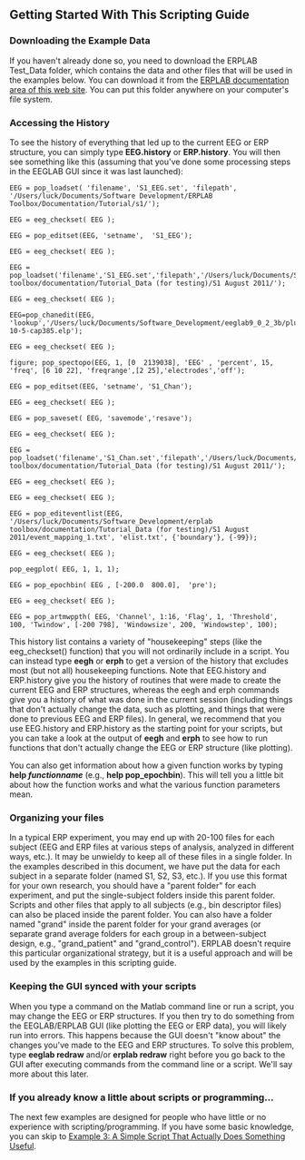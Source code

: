 ## Getting Started With This Scripting Guide
### Downloading the Example Data
If you haven't already done so, you need to download the ERPLAB Test_Data folder, which contains the data and other files that will be used in the examples below. You can download it from the [ERPLAB documentation area of this web site](https://github.com/lucklab/erplab/wiki).  You can put this folder anywhere on your computer's file system. 

### Accessing the History
To see the history of everything that led up to the current EEG or ERP structure, you can simply type **EEG.history** or **ERP.history**.  You will then see something like this (assuming that you've done some processing steps in the EEGLAB GUI since it was last launched):  

    EEG = pop_loadset( 'filename', 'S1_EEG.set', 'filepath', '/Users/luck/Documents/Software Development/ERPLAB Toolbox/Documentation/Tutorial/s1/');

    EEG = eeg_checkset( EEG );

    EEG = pop_editset(EEG, 'setname',  'S1_EEG');

    EEG = eeg_checkset( EEG );

    EEG = pop_loadset('filename','S1_EEG.set','filepath','/Users/luck/Documents/Software_Development/erplab toolbox/documentation/Tutorial_Data (for testing)/S1 August 2011/');

    EEG = eeg_checkset( EEG );

    EEG=pop_chanedit(EEG, 'lookup','/Users/luck/Documents/Software_Development/eeglab9_0_2_3b/plugins/dipfit2.2/standard_BESA/standard-10-5-cap385.elp');

    EEG = eeg_checkset( EEG );

    figure; pop_spectopo(EEG, 1, [0  2139038], 'EEG' , 'percent', 15, 'freq', [6 10 22], 'freqrange',[2 25],'electrodes','off');

    EEG = pop_editset(EEG, 'setname', 'S1_Chan');

    EEG = eeg_checkset( EEG );

    EEG = pop_saveset( EEG, 'savemode','resave');

    EEG = eeg_checkset( EEG );

    EEG = pop_loadset('filename','S1_Chan.set','filepath','/Users/luck/Documents/Software_Development/erplab toolbox/documentation/Tutorial_Data (for testing)/S1 August 2011/');

    EEG = eeg_checkset( EEG );

    EEG = eeg_checkset( EEG );

    EEG = pop_editeventlist(EEG, '/Users/luck/Documents/Software_Development/erplab toolbox/documentation/Tutorial_Data (for testing)/S1 August 2011/event_mapping_1.txt', 'elist.txt', {'boundary'}, {-99});

    EEG = eeg_checkset( EEG );

    pop_eegplot( EEG, 1, 1, 1);

    EEG = pop_epochbin( EEG , [-200.0  800.0],  'pre');

    EEG = eeg_checkset( EEG );

    EEG = pop_artmwppth( EEG, 'Channel', 1:16, 'Flag', 1, 'Threshold', 100, 'Twindow', [-200 798], 'Windowsize', 200, 'Windowstep', 100);  

 

This history list contains a variety of "housekeeping" steps (like the eeg_checkset() function) that you will not ordinarily include in a script.  You can instead type **eegh** or **erph** to get a version of the history that excludes most (but not all) housekeeping functions.  Note that EEG.history and ERP.history give you the history of routines that were made to create the current EEG and ERP structures, whereas the eegh and erph commands give you a history of what was done in the current session (including things that don't actually change the data, such as plotting, and things that were done to previous EEG and ERP files). In general, we recommend that you use EEG.history and ERP.history as the starting point for your scripts, but you can take a look at the output of **eegh** and **erph** to see how to run functions that don't actually change the EEG or ERP structure (like plotting).

You can also get information about how a given function works by typing **help _functionname_** (e.g., **help pop_epochbin**). This will tell you a little bit about how the function works and what the various function parameters mean.

### Organizing your files
In a typical ERP experiment, you may end up with 20-100 files for each subject (EEG and ERP files at various steps of analysis, analyzed in different ways, etc.).  It may be unwieldy to keep all of these files in a single folder.  In the examples described in this document, we have put the data for each subject in a separate folder (named S1, S2, S3, etc.).  If you use this format for your own research, you should have a "parent folder" for each experiment, and put the single-subject folders inside this parent folder.  Scripts and other files that apply to all subjects (e.g., bin descriptor files) can also be placed inside the parent folder.  You can also have a folder named "grand" inside the parent folder for your grand averages (or separate grand average folders for each group in a between-subject design, e.g., "grand_patient" and "grand_control"). ERPLAB doesn't require this particular organizational strategy, but it is a useful approach and will be used by the examples in this scripting guide.

### Keeping the GUI synced with your scripts
When you type a command on the Matlab command line or run a script, you may change the EEG or ERP structures.  If you then try to do something from the EEGLAB/ERPLAB GUI (like plotting the EEG or ERP data), you will likely run into errors.  This happens because the GUI doesn't "know about" the changes you've made to the EEG and ERP structures.  To solve this problem, type **eeglab redraw** and/or **erplab redraw** right before you go back to the GUI after executing commands from the command line or a script. We'll say more about this later.

### If you already know a little about scripts or programming…
The next few examples are designed for people who have little or no experience with scripting/programming.  If you have some basic knowledge, you can skip to [Example 3: A Simple Script That Actually Does Something Useful](https://github.com/lucklab/erplab/wiki/Example-3:-A-Simple-Script-That-Actually-Does-Something-Useful).
